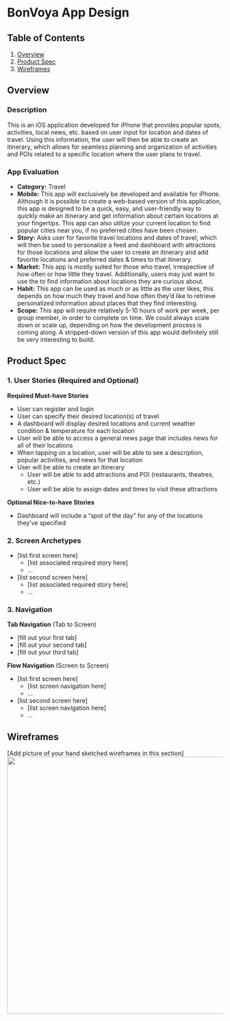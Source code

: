 # BonVoya App Design

## Table of Contents

1. [Overview](#Overview)
2. [Product Spec](#Product-Spec)
3. [Wireframes](#Wireframes)

## Overview

### Description

This is an iOS application developed for iPhone that provides popular spots, activities, local news, etc. based on user input for location and dates of travel. Using this information, the user will then be able to create an itinerary, which allows for seamless planning and organization of activities and POIs related to a specific location where the user plans to travel.

### App Evaluation

- **Category:** Travel
- **Mobile:** This app will exclusively be developed and available for iPhone. Although it is possible to create a web-based version of this application, this app is designed to be a quick, easy, and user-friendly way to quickly make an itinerary and get information about certain locations at your fingertips. This app can also utilize your current location to find popular cities near you, if no preferred cities have been chosen.
- **Story:** Asks user for favorite travel locations and dates of travel, which will then be used to personalize a feed and dashboard with attractions for those locations and allow the user to create an itinerary and add favorite locations and preferred dates & times to that itinerary.
- **Market:** This app is mostly suited for those who travel, irrespective of how often or how little they travel. Additionally, users may just want to use the to find information about locations they are curious about.
- **Habit:** This app can be used as much or as little as the user likes, this depends on how much they travel and how often they’d like to retrieve personalized information about places that they find interesting.
- **Scope:** This app will require relatively 5-10 hours of work per week, per group member, in order to complete on time. We could always scale down or scale up, depending on how the development process is coming along. A stripped-down version of this app would definitely still be very interesting to build.

## Product Spec

### 1. User Stories (Required and Optional)

**Required Must-have Stories**

- User can register and login
- User can specify their desired location(s) of travel
- A dashboard will display desired locations and current weather condition & temperature for each location
- User will be able to access a general news page that includes news for all of their locations
- When tapping on a location, user will be able to see a description, popular activities, and news for that location
- User will be able to create an itinerary
    - User will be able to add attractions and POI (restaurants, theatres, etc.)
    - User will be able to assign dates and times to visit these attractions

**Optional Nice-to-have Stories**

- Dashboard will include a “spot of the day” for any of the locations they’ve specified

### 2. Screen Archetypes

- [list first screen here]
    - [list associated required story here]
    - ...
- [list second screen here]
    - [list associated required story here]
    - ...

### 3. Navigation

**Tab Navigation** (Tab to Screen)

- [fill out your first tab]
- [fill out your second tab]
- [fill out your third tab]

**Flow Navigation** (Screen to Screen)

- [list first screen here]
    - [list screen navigation here]
    - ...
- [list second screen here]
    - [list screen navigation here]
    - ...

## Wireframes

[Add picture of your hand sketched wireframes in this section]
<img src="YOUR_WIREFRAME_IMAGE_URL" width=600>
